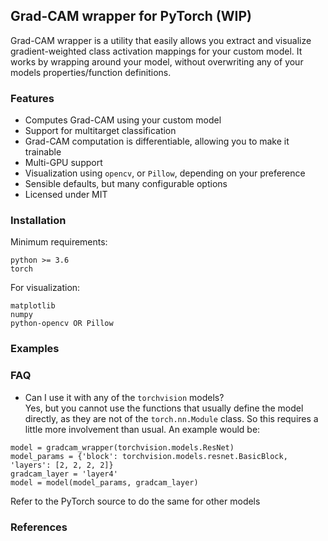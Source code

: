 ## Grad-CAM wrapper for PyTorch (WIP)
Grad-CAM wrapper is a utility that easily allows you extract and visualize gradient-weighted class activation mappings for your custom model. It works by wrapping around your model, without overwriting any of your models properties/function definitions.

### Features
* Computes Grad-CAM using your custom model
* Support for multitarget classification
* Grad-CAM computation is differentiable, allowing you to make it trainable
* Multi-GPU support
* Visualization using `opencv`, or `Pillow`, depending on your preference
* Sensible defaults, but many configurable options
* Licensed under MIT

### Installation
Minimum requirements:
```
python >= 3.6
torch
```
For visualization:
```
matplotlib
numpy
python-opencv OR Pillow
```

### Examples

### FAQ 
* Can I use it with any of the `torchvision` models?  
Yes, but you cannot use the functions that usually define the model directly, as they are not of the `torch.nn.Module` class. So this requires a little more involvement than usual. An example would be:
```
model = gradcam_wrapper(torchvision.models.ResNet)
model_params = {'block': torchvision.models.resnet.BasicBlock, 'layers': [2, 2, 2, 2]}
gradcam_layer = 'layer4'
model = model(model_params, gradcam_layer)
```
Refer to the PyTorch source to do the same for other models

### References
